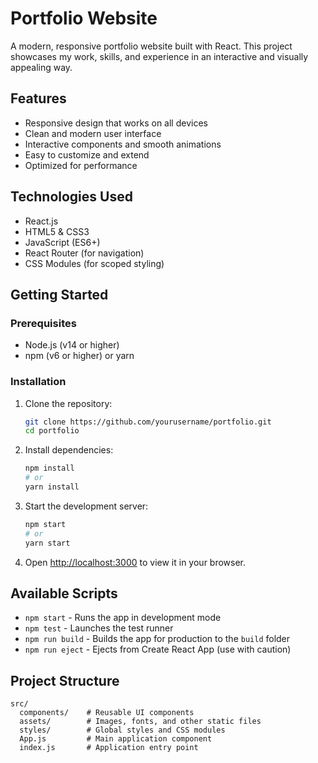 # Portfolio Website

A modern, responsive portfolio website built with React. This project showcases my work, skills, and experience in an interactive and visually appealing way.

## Features

- Responsive design that works on all devices
- Clean and modern user interface
- Interactive components and smooth animations
- Easy to customize and extend
- Optimized for performance

## Technologies Used

- React.js
- HTML5 & CSS3
- JavaScript (ES6+)
- React Router (for navigation)
- CSS Modules (for scoped styling)

## Getting Started

### Prerequisites

- Node.js (v14 or higher)
- npm (v6 or higher) or yarn

### Installation

1. Clone the repository:
   ```bash
   git clone https://github.com/yourusername/portfolio.git
   cd portfolio
   ```

2. Install dependencies:
   ```bash
   npm install
   # or
   yarn install
   ```

3. Start the development server:
   ```bash
   npm start
   # or
   yarn start
   ```

4. Open [http://localhost:3000](http://localhost:3000) to view it in your browser.

## Available Scripts

- `npm start` - Runs the app in development mode
- `npm test` - Launches the test runner
- `npm run build` - Builds the app for production to the `build` folder
- `npm run eject` - Ejects from Create React App (use with caution)

## Project Structure

```
src/
  components/    # Reusable UI components
  assets/        # Images, fonts, and other static files
  styles/        # Global styles and CSS modules
  App.js         # Main application component
  index.js       # Application entry point
```


